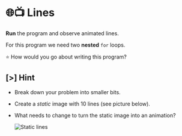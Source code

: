 # 🌐📺 Lines

**Run** the program and observe animated lines.

For this program we need two **nested** `for` loops.

⭐ How would you go about writing this program?

## [>] Hint

- Break down your problem into smaller bits.
- Create a _static_ image with 10 lines (see picture below).
- What needs to change to turn the static image into an animation?

  ![Static lines](samples/forloops/img/10-lines.svg)

